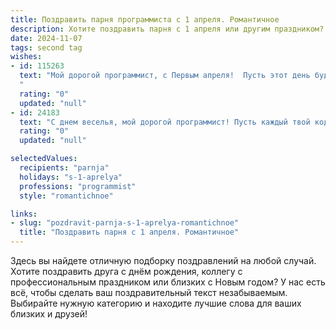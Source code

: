 ```yaml
---
title: Поздравить парня программиста с 1 апреля. Романтичное
description: Хотите поздравить парня с 1 апреля или другим праздником? Наш ИИ создаст незабываемое поздравление, а вы обязательно выделитесь среди других.  
date: 2024-11-07
tags: second tag
wishes:
- id: 115263
  text: "Мой дорогой программист, с Первым апреля!  Пусть этот день будет полон не только забавных розыгрышей, но и нашей с тобой любви, такой же прекрасной и неповторимой, как твой уникальный код.  Желаю тебе, чтобы все твои проекты были успешными, а наша совместная история — самой красивой и долгой программой в мире!  Целую тебя!
  "
  rating: "0"
  updated: "null"
- id: 24183
  text: "С днем веселья, мой дорогой программист! Пусть каждый твой код будет безупречен, как и наши улыбки в этот прекрасный день. Желаю, чтобы в твоей жизни было больше радостных моментов, которые ты сможешь хранить в памяти, словно самые ценные строки программы. Пусть каждый день приносит тебе новые идеи и вдохновение, а любовь и поддержка близких будут твоим главным источником сил. Счастья, здоровья и успехов во всех твоих начинаниях!"
  rating: "0"
  updated: "null"

selectedValues:
  recipients: "parnja"
  holidays: "s-1-aprelya"
  professions: "programmist"
  style: "romantichnoe"

links:
- slug: "pozdravit-parnja-s-1-aprelya-romantichnoe"
  title: "Поздравить парня с 1 апреля. Романтичное"
---
```


Здесь вы найдете отличную подборку поздравлений на любой случай.
Хотите поздравить друга с днём рождения, коллегу с профессиональным праздником или близких с Новым годом? У нас есть всё, чтобы сделать ваш поздравительный текст незабываемым. Выбирайте нужную категорию и находите лучшие слова для ваших близких и друзей!
